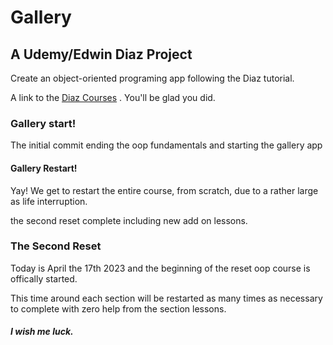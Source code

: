 # Gallery

## A Udemy/Edwin Diaz Project

Create an object-oriented programing app following the Diaz tutorial.

A link to the  [Diaz Courses](https://www.udemy.com/user/edwin166) . You'll be glad you did.

### Gallery start!
The initial commit ending the oop fundamentals and starting the gallery app

#### Gallery Restart!
Yay! We get to restart the entire course, from scratch, due to a rather large as life interruption.

the second reset complete including new add on lessons.

### The Second Reset

Today is April the 17th 2023 and the beginning of the reset oop course is offically started.

This time around each section will be restarted as many times as necessary to complete with zero help from the section lessons.

##### I wish me luck.